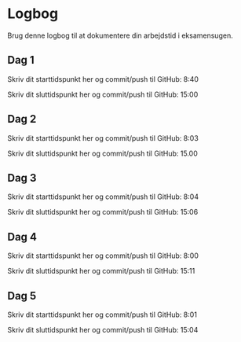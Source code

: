 # Logbog
Brug denne logbog til at dokumentere din arbejdstid i eksamensugen.

## Dag 1
Skriv dit starttidspunkt her og commit/push til GitHub: 8:40

Skriv dit sluttidspunkt her og commit/push til GitHub: 15:00

## Dag 2
Skriv dit starttidspunkt her og commit/push til GitHub: 8:03

Skriv dit sluttidspunkt her og commit/push til GitHub: 15.00

## Dag 3
Skriv dit starttidspunkt her og commit/push til GitHub: 8:04

Skriv dit sluttidspunkt her og commit/push til GitHub: 15:06

## Dag 4
Skriv dit starttidspunkt her og commit/push til GitHub: 8:00

Skriv dit sluttidspunkt her og commit/push til GitHub: 15:11

## Dag 5
Skriv dit starttidspunkt her og commit/push til GitHub: 8:01

Skriv dit sluttidspunkt her og commit/push til GitHub: 15:04

